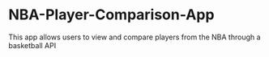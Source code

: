 # NBA-Player-Comparison-App
This app allows users to view and compare players from the NBA through a basketball API 
